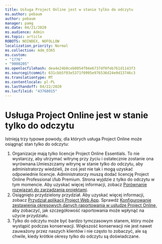 ```yaml
---
title: Usługa Project Online jest w stanie tylko do odczytu
ms.author: pebaum
author: pebaum
manager: pamg
ms.date: 04/21/2020
ms.audience: Admin
ms.topic: article
ROBOTS: NOINDEX, NOFOLLOW
localization_priority: Normal
ms.collection: Adm_O365
ms.custom:
- "1776"
- "9000205"
ms.openlocfilehash: dea4e24b0ceb0054f04e6737df0feb761d1143f3
ms.sourcegitcommit: 631cbb5f03e5371f0995e976536d24e9d13746c3
ms.translationtype: MT
ms.contentlocale: pl-PL
ms.lasthandoff: 04/22/2020
ms.locfileid: "43768015"
---
```

# <a name="project-online-is-in-a-read-only-state"></a>Usługa Project Online jest w stanie tylko do odczytu

Istnieją trzy typowe powody, dla których usługa Project Online może osiągnąć stan tylko do odczytu:

1. Organizacje mają tylko licencje Project Online Essentials. To nie wystarczy, aby utrzymać witrynę przy życiu i ostatecznie zostanie ona wyrównana.Umieszczamy witrynę w stanie tylko do odczytu, aby administratorzy wiedzieli, że coś jest nie tak i mogą uzyskać odpowiednie licencje. Administratorzy muszą dodać licencję Project Online Professional i/lub Premium. Strona wyjdzie z tylko do odczytu w tym momencie. Aby uzyskać więcej informacji, zobacz [Porównanie rozwiązań do zarządzania projektami](https://products.office.com/project/compare-microsoft-project-management-software?tab=1).
2. Osiągnięto przydzielony przydział. Aby uzyskać więcej informacji, zobacz [Przydział aplikacji Project Web App](https://docs.microsoft.com/projectonline/tune-project-online-performance#project-web-app-quota). Sprawdź [Konfigurowanie zestawienia okresowych danych raportowania w usłudze Project Online,](https://docs.microsoft.com/ProjectOnline/configure-rollup-of-timephased-reporting-data-in-project-online) aby zobaczyć, jak szczegółowość raportowania może wpłynąć na użycie przydziału.
3. Tylko do odczytu może być bardzo tymczasowym stanem, który może wystąpić podczas konserwacji. Większość konserwacji nie jest nawet zauważony przez naszych klientów i nie często to zobaczyć, ale są chwile, kiedy krótkie okresy tylko do odczytu są doświadczane.
